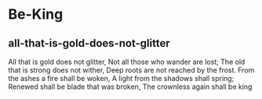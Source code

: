 # Be-King
## all-that-is-gold-does-not-glitter
All that is gold does not glitter, Not all those who wander are lost; The old that is strong does not wither, Deep roots are not reached by the frost.  From the ashes a fire shall be woken, A light from the shadows shall spring; Renewed shall be blade that was broken, The crownless again shall be king
